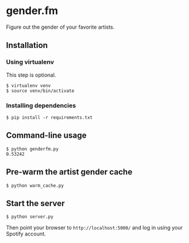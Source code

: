 gender.fm
=========

Figure out the gender of your favorite artists.

## Installation ##

### Using virtualenv ###

This step is optional.

    $ virtualenv venv
    $ source venv/bin/activate

### Installing dependencies ###

    $ pip install -r requirements.txt

## Command-line usage ##

    $ python genderfm.py
    0.53242

## Pre-warm the artist gender cache ##

    $ python warm_cache.py

## Start the server ##

    $ python server.py

Then point your browser to `http://localhost:5000/` and log in using
your Spotify account.
